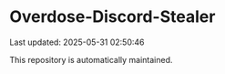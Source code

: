 # Overdose-Discord-Stealer

Last updated: 2025-05-31 02:50:46

This repository is automatically maintained.
